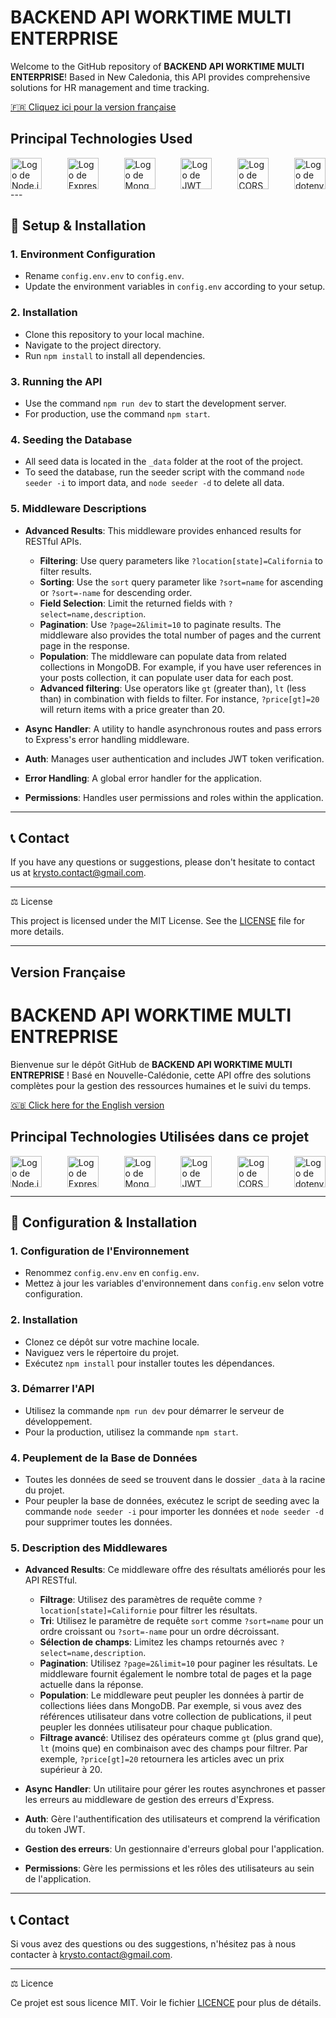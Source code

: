 # BACKEND API WORKTIME MULTI ENTERPRISE

Welcome to the GitHub repository of **BACKEND API WORKTIME MULTI ENTERPRISE**! Based in New Caledonia, this API provides comprehensive solutions for HR management and time tracking.

[🇫🇷 Cliquez ici pour la version française](#version-française)

## Principal Technologies Used

<div style="display: flex; justify-content: space-between; align-items: center;">
    <img src="https://nodejs.org/static/images/logos/nodejs-new-pantone-black.svg" alt="Logo de Node.js" width="50">
    <img src="https://expressjs.com/images/express-facebook-share.png" alt="Logo de Express.js" width="50">
    <img src="https://www.mongodb.com/assets/images/global/leaf.png" alt="Logo de MongoDB" width="50">
    <img src="https://jwt.io/img/pic_logo.svg" alt="Logo de JWT" width="50">
    <img src="https://www.html5rocks.com/static/images/cors_server_flowchart.png" alt="Logo de CORS" width="50">
    <img src="https://cdn.jsdelivr.net/gh/motdotla/dotenv@master/dotenv.svg" alt="Logo de dotenv" width="50">
</div>
---

## 📌 Setup & Installation

### 1. Environment Configuration

- Rename `config.env.env` to `config.env`.
- Update the environment variables in `config.env` according to your setup.

### 2. Installation

- Clone this repository to your local machine.
- Navigate to the project directory.
- Run `npm install` to install all dependencies.

### 3. Running the API

- Use the command `npm run dev` to start the development server.
- For production, use the command `npm start`.

### 4. Seeding the Database

- All seed data is located in the `_data` folder at the root of the project.
- To seed the database, run the seeder script with the command `node seeder -i` to import data, and `node seeder -d` to delete all data.

### 5. Middleware Descriptions

- **Advanced Results**: This middleware provides enhanced results for RESTful APIs. 
  - **Filtering**: Use query parameters like `?location[state]=California` to filter results.
  - **Sorting**: Use the `sort` query parameter like `?sort=name` for ascending or `?sort=-name` for descending order.
  - **Field Selection**: Limit the returned fields with `?select=name,description`.
  - **Pagination**: Use `?page=2&limit=10` to paginate results. The middleware also provides the total number of pages and the current page in the response.
  - **Population**: The middleware can populate data from related collections in MongoDB. For example, if you have user references in your posts collection, it can populate user data for each post.
  - **Advanced filtering**: Use operators like `gt` (greater than), `lt` (less than) in combination with fields to filter. For instance, `?price[gt]=20` will return items with a price greater than 20.
  
- **Async Handler**: A utility to handle asynchronous routes and pass errors to Express's error handling middleware.
- **Auth**: Manages user authentication and includes JWT token verification.
- **Error Handling**: A global error handler for the application.
- **Permissions**: Handles user permissions and roles within the application.

---

## 📞 Contact

If you have any questions or suggestions, please don't hesitate to contact us at 
krysto.contact@gmail.com.

---

⚖️ License

This project is licensed under the MIT License. See the [LICENSE](LINK-TO-LICENSE.md) file for more details.

---

## Version Française

# BACKEND API WORKTIME MULTI ENTREPRISE

Bienvenue sur le dépôt GitHub de **BACKEND API WORKTIME MULTI ENTREPRISE** ! Basé en Nouvelle-Calédonie, cette API offre des solutions complètes pour la gestion des ressources humaines et le suivi du temps.

[🇬🇧 Click here for the English version](#english-version)

## Principal Technologies Utilisées dans ce projet

<div style="display: flex; justify-content: space-between; align-items: center;">
    <img src="https://nodejs.org/static/images/logos/nodejs-new-pantone-black.svg" alt="Logo de Node.js" width="50">
    <img src="https://expressjs.com/images/express-facebook-share.png" alt="Logo de Express.js" width="50">
    <img src="https://www.mongodb.com/assets/images/global/leaf.png" alt="Logo de MongoDB" width="50">
    <img src="https://jwt.io/img/pic_logo.svg" alt="Logo de JWT" width="50">
    <img src="https://www.html5rocks.com/static/images/cors_server_flowchart.png" alt="Logo de CORS" width="50">
    <img src="https://cdn.jsdelivr.net/gh/motdotla/dotenv@master/dotenv.svg" alt="Logo de dotenv" width="50">
</div>


---

## 📌 Configuration & Installation

### 1. Configuration de l'Environnement

- Renommez `config.env.env` en `config.env`.
- Mettez à jour les variables d'environnement dans `config.env` selon votre configuration.

### 2. Installation

- Clonez ce dépôt sur votre machine locale.
- Naviguez vers le répertoire du projet.
- Exécutez `npm install` pour installer toutes les dépendances.

### 3. Démarrer l'API

- Utilisez la commande `npm run dev` pour démarrer le serveur de développement.
- Pour la production, utilisez la commande `npm start`.

### 4. Peuplement de la Base de Données

- Toutes les données de seed se trouvent dans le dossier `_data` à la racine du projet.
- Pour peupler la base de données, exécutez le script de seeding avec la commande `node seeder -i` pour importer les données et `node seeder -d` pour supprimer toutes les données.

### 5. Description des Middlewares

- **Advanced Results**: Ce middleware offre des résultats améliorés pour les API RESTful.
  - **Filtrage**: Utilisez des paramètres de requête comme `?location[state]=Californie` pour filtrer les résultats.
  - **Tri**: Utilisez le paramètre de requête `sort` comme `?sort=name` pour un ordre croissant ou `?sort=-name` pour un ordre décroissant.
  - **Sélection de champs**: Limitez les champs retournés avec `?select=name,description`.
  - **Pagination**: Utilisez `?page=2&limit=10` pour paginer les résultats. Le middleware fournit également le nombre total de pages et la page actuelle dans la réponse.
  - **Population**: Le middleware peut peupler les données à partir de collections liées dans MongoDB. Par exemple, si vous avez des références utilisateur dans votre collection de publications, il peut peupler les données utilisateur pour chaque publication.
  - **Filtrage avancé**: Utilisez des opérateurs comme `gt` (plus grand que), `lt` (moins que) en combinaison avec des champs pour filtrer. Par exemple, `?price[gt]=20` retournera les articles avec un prix supérieur à 20.
  
- **Async Handler**: Un utilitaire pour gérer les routes asynchrones et passer les erreurs au middleware de gestion des erreurs d'Express.
- **Auth**: Gère l'authentification des utilisateurs et comprend la vérification du token JWT.
- **Gestion des erreurs**: Un gestionnaire d'erreurs global pour l'application.
- **Permissions**: Gère les permissions et les rôles des utilisateurs au sein de l'application.

---

## 📞 Contact

Si vous avez des questions ou des suggestions, n'hésitez pas à nous contacter à
 krysto.contact@gmail.com.

---

⚖️ Licence

Ce projet est sous licence MIT. Voir le fichier [LICENCE](LINK-TO-LICENCE.md) pour plus de détails.
